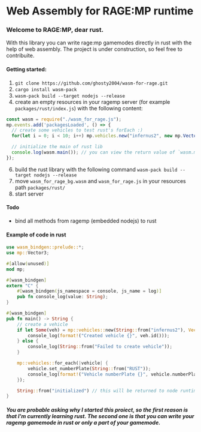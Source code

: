 # Web Assembly for RAGE:MP runtime
### Welcome to RAGE:MP, dear rust.

With this library you can write rage:mp gamemodes directly in rust with the help of web assembly.
The project is under construction, so feel free to contribuite.

#### Getting started:
1. `git clone https://github.com/ghosty2004/wasm-for-rage.git`
2. `cargo install wasm-pack`
3. `wasm-pack build --target nodejs --release`
5. create an empty resources in your ragemp server (for example `packages/rust/index.js`) with the following content:
```js
const wasm = require("./wasm_for_rage.js");
mp.events.add('packagesLoaded', () => {
  // create some vehicles to test rust's forEach :)
  for(let i = 0; i < 10; i++) mp.vehicles.new("infernus2", new mp.Vector3(0, 0, 0));

  // initialize the main of rust lib
  console.log(wasm.main()); // you can view the return value of `wasm.main()` from `/src/lib.rs` (it return a String)
});
```
6. build the rust library with the following command `wasm-pack build --target nodejs --release`
7. move `wasm_for_rage_bg.wasm` and `wasm_for_rage.js` in your resources path `packages/rust/`
8. start server

#### Todo
- bind all methods from ragemp (embedded nodejs) to rust

#### Example of code in rust
```rust
use wasm_bindgen::prelude::*;
use mp::Vector3;

#[allow(unused)]
mod mp;

#[wasm_bindgen]
extern "C" {
    #[wasm_bindgen(js_namespace = console, js_name = log)]
    pub fn console_log(value: String);
}

#[wasm_bindgen]
pub fn main() -> String {
    // create a vehicle
    if let Some(veh) = mp::vehicles::new(String::from("infernus2"), Vector3::new(0.0, 0.0, 0.0)) {
        console_log(format!("Created vehicle {}", veh.id()));
    } else {
        console_log(String::from("Failed to create vehicle"));
    }

    mp::vehicles::for_each(|vehicle| {
        vehicle.set_numberPlate(String::from("RUST"));
        console_log(format!("Vehicle numberPlate {}", vehicle.numberPlate()));
    });

    String::from("initialized") // this will be returned to node runtime (in our case the node from ragemp where it's embedded)
}
```

##### You are probable asking why I started this proiect, so the first reason is that I'm currently learning rust. The second one is that you can write your ragemp gamemode in rust or only a part of your gamemode.
